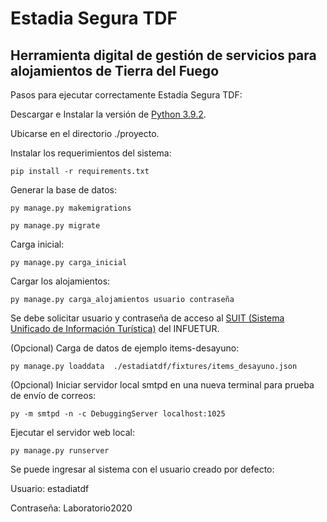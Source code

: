 # Estadia Segura TDF
## Herramienta digital de gestión de servicios para alojamientos de Tierra del Fuego

Pasos para ejecutar correctamente Estadía Segura TDF:

Descargar e Instalar la versión de [Python 3.9.2](https://www.python.org/downloads/).

Ubicarse en el directorio ./proyecto.

Instalar los requerimientos del sistema:

`pip install -r requirements.txt`

Generar la base de datos:

`py manage.py makemigrations`

`py manage.py migrate`

Carga inicial:

`py manage.py carga_inicial`

Cargar los alojamientos:

`py manage.py carga_alojamientos usuario contraseña`

Se debe solicitar usuario y contraseña de acceso al [SUIT (Sistema Unificado de Información Turística)](https://suit.tur.ar/) del INFUETUR.

(Opcional) Carga de datos de ejemplo items-desayuno:

`py manage.py loaddata  ./estadiatdf/fixtures/items_desayuno.json`
 
(Opcional) Iniciar servidor local smtpd en una nueva terminal para prueba de envío de correos:

`py -m smtpd -n -c DebuggingServer localhost:1025`

Ejecutar el servidor web local: 

`py manage.py runserver`

Se puede ingresar al sistema con el usuario creado por defecto:

Usuario: estadiatdf

Contraseña: Laboratorio2020

